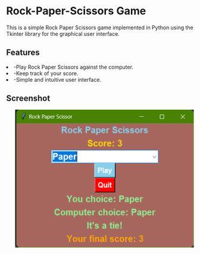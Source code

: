 # Rock-Paper-Scissors Game
This is a simple Rock Paper Scissors game implemented in Python using the Tkinter library for the graphical user interface.

## Features
  <li>-Play Rock Paper Scissors against the computer.</li>
  <li>-Keep track of your score.</li>
  <li>-Simple and intuitive user interface.</li>

## Screenshot
  <ul><img src="preview/rpc.png"></ul>

